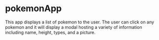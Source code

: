 # pokemonApp

This app displays a list of pokemon to the user. The user can click on any pokemon and it will display a modal hosting a variety of information including name, height, types, and a picture. 
